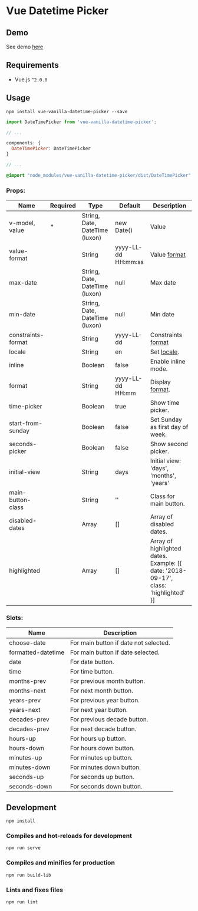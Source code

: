 # Vue Datetime Picker

## Demo

See demo [here](https://codepen.io/Shchepotin/pen/wEQyQx?editors=1010)

## Requirements

- Vue.js `^2.0.0`

## Usage

```
npm install vue-vanilla-datetime-picker --save
```

```javascript
import DateTimePicker from 'vue-vanilla-datetime-picker';

// ...

components: {
  DateTimePicker: DateTimePicker
}

// ...
```

```sass
@import "node_modules/vue-vanilla-datetime-picker/dist/DateTimePicker"
```

### Props:

| Name               | Required | Type                            | Default             | Description                                                                                                            |
| ------------------ | -------- | ------------------------------- | ------------------- | ---------------------------------------------------------------------------------------------------------------------- |
| v-model, value     | *        | String, Date, DateTime (luxon)  | new Date()          | Value                                                                                                                  |
| value-format       |          | String                          | yyyy-LL-dd HH:mm:ss | Value [format](https://github.com/moment/luxon/blob/master/docs/formatting.md#table-of-tokens)                         |
| max-date           |          | String, Date, DateTime (luxon)  | null                | Max date                                                                                                               |
| min-date           |          | String, Date, DateTime (luxon)  | null                | Min date                                                                                                               |
| constraints-format |          | String                          | yyyy-LL-dd          | Constraints [format](https://github.com/moment/luxon/blob/master/docs/formatting.md#table-of-tokens)                   |
| locale             |          | String                          | en                  | Set [locale](https://www.iana.org/assignments/language-subtag-registry/language-subtag-registry).                      |
| inline             |          | Boolean                         | false               | Enable inline mode.                                                                                                    |
| format             |          | String                          | yyyy-LL-dd HH:mm    | Display [format](https://github.com/moment/luxon/blob/master/docs/formatting.md#table-of-tokens).                      |
| time-picker        |          | Boolean                         | true                | Show time picker.                                                                                                      |
| start-from-sunday  |          | Boolean                         | false               | Set Sunday as first day of week.                                                                                       |
| seconds-picker     |          | Boolean                         | false               | Show second picker.                                                                                                    |
| initial-view       |          | String                          | days                | Initial view: 'days', 'months', 'years'                                                                                |
| main-button-class  |          | String                          | ''                  | Class for main button.                                                                                                 |
| disabled-dates     |          | Array                           | []                  | Array of disabled dates.                                                                                               |
| highlighted        |          | Array                           | []                  | Array of highlighted dates. Example: [{ date: '2018-09-17', class: 'highlighted' }]                                    |

### Slots:

| Name                  | Description                                                       |
| --------------------- | ----------------------------------------------------------------- |
| choose-date           | For main button if date not selected.                             |
| formatted-datetime    | For main button if date selected.                                 |
| date                  | For date button.                                                  |
| time                  | For time button.                                                  |
| months-prev           | For previous month button.                                        |
| months-next           | For next month button.                                            |
| years-prev            | For previous year button.                                         |
| years-next            | For next year button.                                             |
| decades-prev          | For previous decade button.                                       |
| decades-prev          | For next decade button.                                           |
| hours-up              | For hours up button.                                              |
| hours-down            | For hours down  button.                                           |
| minutes-up            | For minutes up button.                                            |
| minutes-down          | For minutes down button.                                          |
| seconds-up            | For seconds up button.                                            |
| seconds-down          | For seconds down button.                                          |

## Development

```
npm install
```

### Compiles and hot-reloads for development

```
npm run serve
```

### Compiles and minifies for production

```
npm run build-lib
```

### Lints and fixes files

```
npm run lint
```
